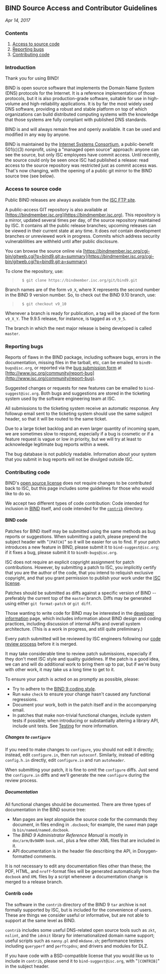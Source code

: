 <!---
 - Copyright (C) 2014, 2016  Internet Systems Consortium, Inc. ("ISC")
 -
 - This Source Code Form is subject to the terms of the Mozilla Public
 - License, v. 2.0. If a copy of the MPL was not distributed with this
 - file, You can obtain one at http://mozilla.org/MPL/2.0/.
--->
## BIND Source Access and Contributor Guidelines
*Apr 14, 2017*

### Contents

1. [Access to source code](#access)
1. [Reporting bugs](#bugs)
1. [Contributing code](#contrib)

### Introduction

Thank you for using BIND!

BIND is open source software that implements the Domain Name System (DNS)
protocols for the Internet. It is a reference implementation of those
protocols, but it is also production-grade software, suitable for use in
high-volume and high-reliability applications.  It is by far the most
widely used DNS software, providing a robust and stable platform on top of
which organizations can build distributed computing systems with the
knowledge that those systems are fully compliant with published DNS
standards.

BIND is and will always remain free and openly available.  It can be
used and modified in any way by anyone.

BIND is maintained by the [Internet Systems Consortium](https://www.isc.org),
a public-benefit 501(c)(3) nonprofit, using a "managed open source" approach:
anyone can see the source, but only ISC employees have commit access.
Until recently, the source could only be seen once ISC had published
a release: read access to the source repository was restricted just
as commit access was.  That's now changing, with the opening of a
public git mirror to the BIND source tree (see below).

### <a name="access"></a>Access to source code

Public BIND releases are always available from the
[ISC FTP site](ftp://ftp.isc.org/isc/bind9).

A public-access GIT repository is also available at
[https://bindmember.isc.org](https://bindmember.isc.org).
This repository is a mirror, updated several times per day, of the
source repository maintained by ISC.  It contains all the public release
branches; upcoming releases can be viewed in their current state at any
time.  It does *not* contain development branches or unreviewed work in
progress.  Commits which address security vulnerablilities are withheld
until after public disclosure.

You can browse the source online via
[https://bindmember.isc.org/cgi-bin/gitweb.cgi?p=bind9.git;a=summary](https://bindmember.isc.org/cgi-bin/gitweb.cgi?p=bind9.git;a=summary)

To clone the repository, use:

>       $ git clone https://bindmember.isc.org/git/bind9.git

Branch names are of the form `v9_X`, where X represents the second number in the BIND 9 version number.  So, to check out the BIND 9.10 branch, use:

>       $ git checkout v9_10

Whenever a branch is ready for publication, a tag will be placed of the
form `v9_X_Y`.  The 9.9.5 release, for instance, is tagged as `v9_9_5`.

The branch in which the next major release is being developed is called
`master`.

### <a name="bugs"></a>Reporting bugs

Reports of flaws in the BIND package, including software bugs, errors in
the documentation, missing files in the tarball, etc, can be emailed to
`bind9-bugs@isc.org`, or reported via the
[bug submission form](http://www.isc.org/community/report-bug) at
[http://www.isc.org/community/report-bug](http://www.isc.org/community/report-bug).

Suggested changes or requests for new features can be emailed to
`bind-suggest@isc.org`.  Both bugs and suggestions are stored in the
ticketing system used by the software engineering team at ISC.

All submissions to the ticketing system receive an automatic response.
Any followup email sent to the ticketing system should use the same subject
header, so that it will be routed to the same ticket.

Due to a large ticket backlog and an even larger quantity of incoming spam,
we are sometimes slow to respond, especially if a bug is cosmetic or if a
feature request is vague or low in priority, but we will try at least to
acknowledge legitimate bug reports within a week.

The bug database is not publicly readable. Information about your
system that you submit in bug reports will not be divulged outside ISC.

### <a name="bugs"></a>Contributing code

BIND's [open source
license](http://www.isc.org/downloads/software-support-policy/isc-license/)
does not require changes to be contributed back to ISC, but this page
includes some guidelines for those who would like to do so.

We accept two different types of code contribution:  Code intended for
inclusion in [BIND](#bind) itself, and code intended for the
[`contrib`](#contrib) directory.

#### <a name="bind"></a>BIND code

Patches for BIND itself may be submitted using the same methods as bug
reports or suggestions.  When submitting a patch, please prepend the
subject header with "`[PATCH]`" so it will be easier for us to find.  If
your patch introduces a new feature in BIND, please submit it to
`bind-suggest@isc.org`; if it fixes a bug, please submit it to
`bind9-bugs@isc.org`.

ISC does not require an explicit copyright assignment for patch
contributions.  However, by submitting a patch to ISC, you implicitly
certify that you are the author of the code, that you intend to reliquish
exclusive copyright, and that you grant permission to publish your
work under the
[ISC license](http://www.isc.org/downloads/software-support-policy/isc-license/).

Patches should be submitted as diffs against a specific version of BIND --
preferably the current top of the `master` branch.  Diffs may be
generated using either `git format-patch` or `git diff`.

Those wanting to write code for BIND may be interested
in the [developer information](dev.md) page, which includes
information about BIND design and coding practices, including
discussion of internal APIs and overall system architecture.
(This is a work in progress, and still quite preliminary.)

Every patch submitted will be reviewed by ISC engineers following
our [code review process](dev.md#reviews) before it is merged.

It may take considerable time to review patch submissions, especially
if they don't meet ISC style and quality guidelines.  If the patch
is a good idea, we can and will do additional work to bring them up
to par, but if we're busy with other work, it may take us a long
time to get to it.

To ensure your patch is acted on as promptly as possible, please:

* Try to adhere to the [BIND 9 coding style](style.md).
* Run `make` `check` to ensure your change hasn't caused any
  functional regressions.
* Document your work, both in the patch itself and in the
  accompanying email.
* In patches that make non-trivial functional changes, include system
  tests if possible; when introducing or substantially altering a
  library API, include unit tests. See [Testing](dev.md#testing)
  for more information.

##### Changes to `configure`

If you need to make changes to `configure`, you should not edit it
directly; instead, edit `configure.in`, then run `autoconf`.  Similarly,
instead of editing `config.h.in` directly, edit `configure.in` and run
`autoheader`.

When submitting your patch, it is fine to omit the `configure` diffs.
Just send the `configure.in` diffs and we'll generate the new `configure`
during the review process.

##### Documentation

All functional changes should be documented. There are three types
of documentation in the BIND source tree:

* Man pages are kept alongside the source code for the commands
  they document, in files ending in `.docbook`; for example, the
  `named` man page is `bin/named/named.docbook`.
* The *BIND 9 Administrator Reference Manual* is mostly in
  `doc/arm/Bv9ARM-book.xml`, plus a few other XML files that are included
  in it.
* API documentation is in the header file describing the API, in
  Doxygen-formatted comments.

It is not necessary to edit any documentation files other than these; the
PDF, HTML, and `nroff`-format files will be generated automatically
from the `docbook` and `XML` files by a script whenever a documentation
change is merged to a release branch.

#### <a name="contrib"></a>Contrib code

The software in the `contrib` directory of the BIND 9 `tar` archive is not
formally supported by ISC, but is included for the convenience of users.
These are things we consider useful or informative, but are not able to
support at the same level as BIND.

`contrib` includes some useful DNS-related open source tools such as `zkt`,
`nslint`, and the `idnkit` library for internationalized domain name
support; useful scripts such as `nanny.pl` and `mkdane.sh`; performance
testers including `queryperf` and `perftcpdns`; and drivers and modules for
DLZ.

If you have code with a BSD-compatible license that you would like us to
include in `contrib`, please send it to `bind-suggest@isc.org`, with
"`[CONTRIB]`" in the subject header.
